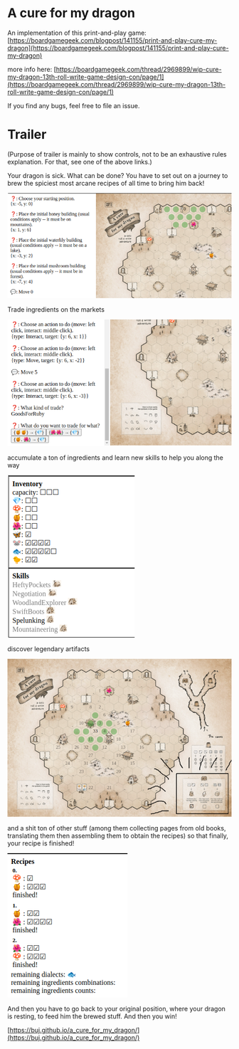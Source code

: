 # A cure for my dragon

An implementation of this print-and-play game:
[https://boardgamegeek.com/blogpost/141155/print-and-play-cure-my-dragon](https://boardgamegeek.com/blogpost/141155/print-and-play-cure-my-dragon)

more info here:
[https://boardgamegeek.com/thread/2969899/wip-cure-my-dragon-13th-roll-write-game-design-con/page/1](https://boardgamegeek.com/thread/2969899/wip-cure-my-dragon-13th-roll-write-game-design-con/page/1)

If you find any bugs, feel free to file an issue.

# Trailer

(Purpose of trailer is mainly to show controls, not to be an exhaustive rules explanation. For that, see one of the above links.)

Your dragon is sick. What can be done? You have to set out on a journey to brew the spiciest most arcane recipes of all time to bring him back!

![](./readme_res/0.png)

Trade ingredients on the markets

![](./readme_res/trade.png)

accumulate a ton of ingredients and learn new skills to help you along the way

![](./readme_res/inventory_skills.png)

discover legendary artifacts

![](./readme_res/artifacts.png)

and a shit ton of other stuff (among them collecting pages from old books, translating them then assembling them to obtain the recipes) so that finally,
your recipe is finished!

![](./readme_res/fin.png)

And then you have to go back to your original position, where your dragon is resting, to feed him the brewed stuff. And then you win!

[https://buj.github.io/a_cure_for_my_dragon/](https://buj.github.io/a_cure_for_my_dragon/)
